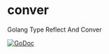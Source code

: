 # conver
Golang Type Reflect And Conver

[![GoDoc](https://godoc.org/github.com/miaolz123/conver?status.svg)](https://godoc.org/github.com/miaolz123/conver)
